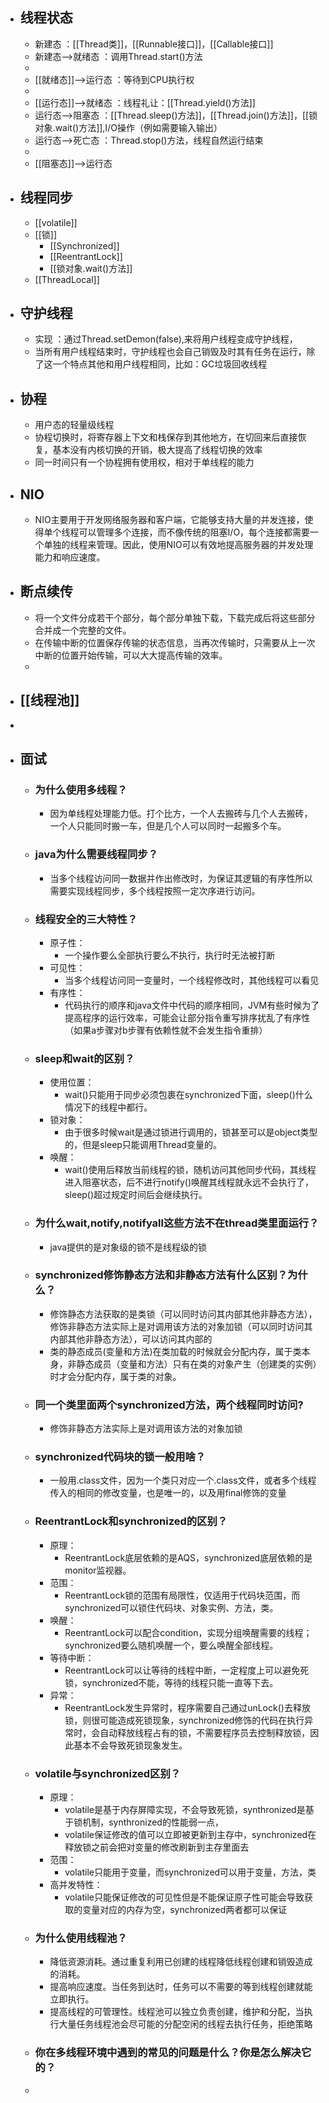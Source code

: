 - ## 线程状态
	- 新建态 ：[[Thread类]]，[[Runnable接口]]，[[Callable接口]]
	- 新建态-->就绪态 ：调用Thread.start()方法
	-
	- [[就绪态]]-->运行态 ：等待到CPU执行权
	-
	- [[运行态]]-->就绪态 ：线程礼让：[[Thread.yield()方法]]
	- 运行态-->阻塞态 ：[[Thread.sleep()方法]]，[[Thread.join()方法]]，[[锁对象.wait()方法]],I/O操作（例如需要输入输出）
	- 运行态-->死亡态 ：Thread.stop()方法，线程自然运行结束
	-
	- [[阻塞态]]—>运行态
- ## 线程同步
	- [[volatile]]
	- [[锁]]
		- [[Synchronized]]
		- [[ReentrantLock]]
		- [[锁对象.wait()方法]]
	- [[ThreadLocal]]
- ## 守护线程
	- 实现 ：通过Thread.setDemon(false),来将用户线程变成守护线程，
	- 当所有用户线程结束时，守护线程也会自己销毁及时其有任务在运行，除了这一个特点其他和用户线程相同，比如：GC垃圾回收线程
- ## 协程
	- 用户态的轻量级线程
	- 协程切换时，将寄存器上下文和栈保存到其他地方，在切回来后直接恢复，基本没有内核切换的开销，极大提高了线程切换的效率
	- 同一时间只有一个协程拥有使用权，相对于单线程的能力
- ## NIO
	- NIO主要用于开发网络服务器和客户端，它能够支持大量的并发连接，使得单个线程可以管理多个连接，而不像传统的阻塞I/O，每个连接都需要一个单独的线程来管理。因此，使用NIO可以有效地提高服务器的并发处理能力和响应速度。
- ## 断点续传
	- 将一个文件分成若干个部分，每个部分单独下载，下载完成后将这些部分合并成一个完整的文件。
	- 在传输中断的位置保存传输的状态信息，当再次传输时，只需要从上一次中断的位置开始传输，可以大大提高传输的效率。
	-
- ## [[线程池]]
-
- ## 面试
	- ### 为什么使用多线程？
		- 因为单线程处理能力低。打个比方，一个人去搬砖与几个人去搬砖，一个人只能同时搬一车，但是几个人可以同时一起搬多个车。
	- ### java为什么需要线程同步？
		- 当多个线程访问同一数据并作出修改时，为保证其逻辑的有序性所以需要实现线程同步，多个线程按照一定次序进行访问。
	- ### 线程安全的三大特性？
		- 原子性：
			- 一个操作要么全部执行要么不执行，执行时无法被打断
		- 可见性：
			- 当多个线程访问同一变量时，一个线程修改时，其他线程可以看见
		- 有序性：
			- 代码执行的顺序和java文件中代码的顺序相同，JVM有些时候为了提高程序的运行效率，可能会让部分指令重写排序扰乱了有序性（如果a步骤对b步骤有依赖性就不会发生指令重排）
	- ### sleep和wait的区别？
		- 使用位置：
			- wait()只能用于同步必须包裹在synchronized下面，sleep()什么情况下的线程中都行。
		- 锁对象：
			- 由于很多时候wait是通过锁进行调用的，锁甚至可以是object类型的，但是sleep只能调用Thread变量的。
		- 唤醒：
			- wait()使用后释放当前线程的锁，随机访问其他同步代码，其线程进入阻塞状态，后不进行notify()唤醒其线程就永远不会执行了，sleep()超过规定时间后会继续执行。
	- ### 为什么wait,notify,notifyall这些方法不在thread类里面运行？
		- java提供的是对象级的锁不是线程级的锁
	- ### synchronized修饰静态方法和非静态方法有什么区别？为什么？
		- 修饰静态方法获取的是类锁（可以同时访问其内部其他非静态方法），修饰非静态方法实际上是对调用该方法的对象加锁（可以同时访问其内部其他非静态方法），可以访问其内部的
		- 类的静态成员(变量和方法)在类加载的时候就会分配内存，属于类本身，非静态成员（变量和方法）只有在类的对象产生（创建类的实例）时才会分配内存，属于类的对象。
	- ### 同一个类里面两个synchronized方法，两个线程同时访问?
		- 修饰非静态方法实际上是对调用该方法的对象加锁
	- ### synchronized代码块的锁一般用啥？
		- 一般用.class文件，因为一个类只对应一个.class文件，或者多个线程传入的相同的修改变量，也是唯一的，以及用final修饰的变量
	- ### ReentrantLock和synchronized的区别？
		- 原理：
			- ReentrantLock底层依赖的是AQS，synchronized底层依赖的是monitor监视器。
		- 范围：
			- ReentrantLock锁的范围有局限性，仅适用于代码块范围，而synchronized可以锁住代码块、对象实例、方法，类。
		- 唤醒：
			- ReentrantLock可以配合condition，实现分组唤醒需要的线程；synchronized要么随机唤醒一个，要么唤醒全部线程。
		- 等待中断：
			- ReentrantLock可以让等待的线程中断，一定程度上可以避免死锁，synchronized不能，等待的线程只能一直等下去。
		- 异常：
			- ReentrantLock发生异常时，程序需要自己通过unLock()去释放锁，则很可能造成死锁现象，synchronized修饰的代码在执行异常时，会自动释放线程占有的锁，不需要程序员去控制释放锁，因此基本不会导致死锁现象发生。
	- ### volatile与synchronized区别？
		- 原理：
			- volatile是基于内存屏障实现，不会导致死锁，synthronized是基于锁机制，synthronized的性能弱一点，
			- volatile保证修改的值可以立即被更新到主存中，synchronized在释放锁之前会把对变量的修改刷新到主存里面去
		- 范围：
			- volatile只能用于变量，而synchronized可以用于变量，方法，类
		- 高并发特性：
			- volatile只能保证修改的可见性但是不能保证原子性可能会导致获取的变量对应的内存为空，synchronized两者都可以保证
	- ### 为什么使用线程池？
		- 降低资源消耗。通过重复利用已创建的线程降低线程创建和销毁造成的消耗。
		- 提高响应速度。当任务到达时，任务可以不需要的等到线程创建就能立即执行。
		- 提高线程的可管理性。线程池可以独立负责创建，维护和分配，当执行大量任务线程池会尽可能的分配空闲的线程去执行任务，拒绝策略
	- ### 你在多线程环境中遇到的常见的问题是什么？你是怎么解决它的？
	-